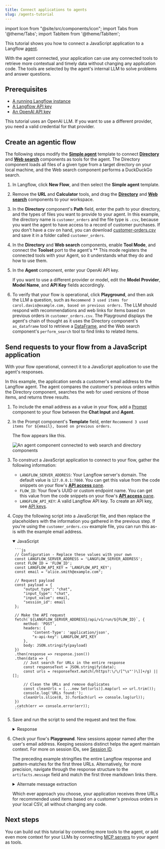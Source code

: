 ```yaml
---
title: Connect applications to agents
slug: /agents-tutorial
---
```


import Icon from "@site/src/components/icon";
import Tabs from '@theme/Tabs';
import TabItem from '@theme/TabItem';

This tutorial shows you how to connect a JavaScript application to a Langflow [agent](/agents).

With the agent connected, your application can use any connected tools to retrieve more contextual and timely data without changing any application code. The tools are selected by the agent's internal LLM to solve problems and answer questions.

## Prerequisites

- [A running Langflow instance](/get-started-installation)
- [A Langflow API key](/configuration-api-keys)
- [An OpenAI API key](https://platform.openai.com/api-keys)

This tutorial uses an OpenAI LLM. If you want to use a different provider, you need a valid credential for that provider.

## Create an agentic flow

The following steps modify the [**Simple agent**](/simple-agent) template to connect [**Directory**](/components-data#directory) and [**Web search**](/components-data#web-search) components as tools for the agent.
The Directory component loads all files of a given type from a target directory on your local machine, and the Web search component performs a DuckDuckGo search.

1. In Langflow, click **New Flow**, and then select the **Simple agent** template.
2. Remove the **URL** and **Calculator** tools, and drag the [**Directory**](/components-data#directory) and [**Web search**](/components-data#web-search) components to your workspace.
3. In the **Directory** component's **Path** field, enter the path to your directory, and the types of files you want to provide to your agent.
In this example, the directory name is `customer_orders` and the file type is `.csv`, because you want the agent to have access to a record of customer purchases.
If you don't have a csv on hand, you can download [customer-orders.csv](/files/customer-orders.csv) and save it in a folder called `customer_orders`.
4. In the **Directory** and **Web search** components, enable **Tool Mode**, and connect the **Toolset** port to the agent's **
This mode registers the connected tools with your Agent, so it understands what they do and how to use them.
5. In the **Agent** component, enter your OpenAI API key.

    If you want to use a different provider or model, edit the **Model Provider**, **Model Name**, and **API Key** fields accordingly.

6. To verify that your flow is operational, click <Icon name="Play" aria-hidden="true" /> **Playground**, and then ask the LLM a question, such as `Recommend 3 used items for carol.davis@example.com, based on previous orders.`
The LLM should respond with recommendations and web links for items based on previous orders in `customer_orders.csv`.
The Playground displays the agent's chain of thought as it uses the Directory component's `as_dataframe` tool to retrieve a [DataFrame](/concepts-objects#dataframe-objects), and the Web search component's `perform_search` tool to find links to related items.

## Send requests to your flow from a JavaScript application

With your flow operational, connect it to a JavaScript application to use the agent's responses.

In this example, the application sends a customer's email address to the Langflow agent. The agent compares the customer's previous orders within the Directory component, searches the web for used versions of those items, and returns three results.

1. To include the email address as a value in your flow, add a [Prompt](/components-prompts) component to your flow between the **Chat Input** and **Agent**.
2. In the Prompt component's **Template** field, enter `Recommend 3 used items for ${email}, based on previous orders.`

    The flow appears like this.

    ![An agent component connected to web search and directory components](/img/tutorial-agent-with-directory.png)

3. To construct a JavaScript application to connect to your flow, gather the following information:

    * `LANGFLOW_SERVER_ADDRESS`: Your Langflow server's domain. The default value is `127.0.0.1:7860`. You can get this value from the code snippets on your flow's [**API access** pane](/concepts-publish#api-pane).
    * `FLOW_ID`: Your flow's UUID or custom endpoint name. You can get this value from the code snippets on your flow's [**API access** pane](/concepts-publish#api-pane).
    * `LANGFLOW_API_KEY`: A valid Langflow API key. To create an API key, see [API keys](/configuration-api-keys).

2. Copy the following script into a JavaScript file, and then replace the placeholders with the information you gathered in the previous step.
If you're using the `customer_orders.csv` example file, you can run this as-is with the example email address.

    <details open>
    <summary>JavaScript</summary>

        ```js
        // Configuration - Replace these values with your own
        const LANGFLOW_SERVER_ADDRESS = 'LANGFLOW_SERVER_ADDRESS';
        const FLOW_ID = 'FLOW_ID';
        const LANGFLOW_API_KEY = 'LANGFLOW_API_KEY';
        const email = "alice.smith@example.com";

        // Request payload
        const payload = {
            "output_type": "chat",
            "input_type": "chat",
            "input_value": email,
            "session_id": email
        };

        // Make the API request
        fetch(`${LANGFLOW_SERVER_ADDRESS}/api/v1/run/${FLOW_ID}`, {
            method: 'POST',
            headers: {
                'Content-Type': 'application/json',
                "x-api-key": LANGFLOW_API_KEY
            },
            body: JSON.stringify(payload)
        })
        .then(response => response.json())
        .then(data => {
            // Just search for URLs in the entire response
            const responseText = JSON.stringify(data);
            const urls = responseText.match(/https?:\/\/[^\s"')\]]+/g) || [];

            // Clean the URLs and remove duplicates
            const cleanUrls = [...new Set(urls)].map(url => url.trim());
            console.log('URLs found:');
            cleanUrls.slice(0, 3).forEach(url => console.log(url));
        })
        .catch(err => console.error(err));
        ```
    </details>

3. Save and run the script to send the request and test the flow.

    <details closed>
    <summary>Response</summary>

    The following is an example of a response returned from this tutorial's flow. Due to the nature of LLMs and variations in your inputs, your response might be different.

    ```
    URLs found:
    https://www.facebook.com/marketplace/108225782538164/electronics/
    https://www.facebook.com/marketplace/108944152458332/furniture/
    https://www.facebook.com/marketplace/137493719613732/kitchen-cabinets/
    ```

    </details>

4. Check your flow's **Playground**.
New sessions appear named after the user's email address.
Keeping sessions distinct helps the agent maintain context. For more on session IDs, see [Session ID](/session-id).

    The preceding example stringifies the entire Langflow response and pattern-matches for the first three URLs.
    Alternatively, for more precision, navigate through the response structure to the `artifacts.message` field and match the first three markdown links there.

    <details closed>
    <summary>Alternate message extraction</summary>

    ```js
    .then(data => {
        // Navigate to the specific message field
        const message = data.outputs?.['0']?.outputs?.['0']?.artifacts?.message || '';

        // Extract URLs from markdown links in the message
        const urlMatches = message.match(/\[([^\]]+)\]\(([^)]+)\)/g) || [];
        const urls = urlMatches.map(match => {
            const urlMatch = match.match(/\[([^\]]+)\]\(([^)]+)\)/);
            return urlMatch ? urlMatch[2] : null;
        }).filter(url => url);

        // Print the first 3 URLs
        console.log('URLs found:');
        urls.slice(0, 3).forEach(url => console.log(url));
    })
    .catch(err => console.error(err));
    ```

    </details>

    Which ever approach you choose, your application receives three URLs for recommended used items based on a customer's previous orders in your local CSV, all without changing any code.

## Next steps

You can build out this tutorial by connecting more tools to the agent, or add even more context for your LLMs by connecting [MCP servers](/mcp-clients) to your agent as tools.